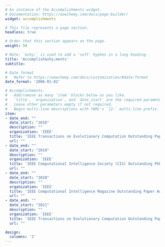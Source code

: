 ```yaml
---
# An instance of the Accomplishments widget.
# Documentation: https://wowchemy.com/docs/page-builder/
widget: accomplishments

# This file represents a page section.
headless: true

# Order that this section appears on the page.
weight: 50

# Note: `&shy;` is used to add a 'soft' hyphen in a long heading.
title: 'Accomplish&shy;ments'
subtitle:

# Date format
#   Refer to https://wowchemy.com/docs/customization/#date-format
date_format: '2006-01-02'

# Accomplishments.
#   Add/remove as many `item` blocks below as you like.
#   `title`, `organization`, and `date_start` are the required parameters.
#   Leave other parameters empty if not required.
#   Begin multi-line descriptions with YAML's `|2-` multi-line prefix.
item:
- date_end: ""
  date_start: "2018"
  description: ""
  organization: 'IEEE'
  title: 'IEEE Transactions on Evolutionary Computation Outstanding Paper Award'
  url: ""
- date_end: ""
  date_start: "2019"
  description: ""
  organization: 'IEEE'
  title: 'IEEE Computational Intelligence Society (CIS) Outstanding PhD Dissertation Award'
  url: ""
- date_end: ""
  date_start: "2020"
  description: ""
  organization: 'IEEE'
  title: 'IEEE Computational Intelligence Magazine Outstanding Paper Award'
  url: ""
- date_end: ""
  date_start: "2021"
  description: ""
  organization: 'IEEE'
  title: 'IEEE Transactions on Evolutionary Computation Outstanding Paper Award'
  url: ""

design:
  columns: '2' 
---
```

